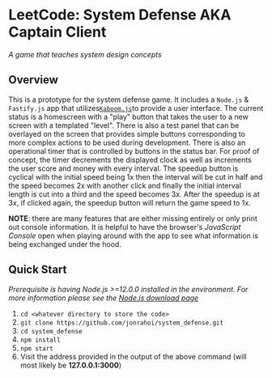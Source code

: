 # LeetCode: System Defense AKA **Captain Client**

*A game that teaches system design concepts*

## Overview

This is a prototype for the system defense game. It includes a `Node.js` & `Fastify.js` app that utilizes[`Kaboom.js`](https://kaboomjs.com/)to provide a user interface. The current status is a homescreen with a "play" button that takes the user to a new screen with a templated "level". There is also a test panel that can be overlayed on the screen that provides simple buttons corresponding to more complex actions to be used during development. There is also an operational timer that is controlled by buttons in the status bar. For proof of concept, the timer decrements the displayed clock as well as increments the user score and money with every interval. The speedup button is cyclical with the initial speed being 1x then the interval will be cut in half and the speed becomes 2x with another click and finally the initial interval length is cut into a third and the speed becomes 3x. After the speedup is at 3x, if clicked again, the speedup button will return the game speed to 1x.

**NOTE**: there are many features that are either missing entirely or only print out console information. It is helpful to have the browser's *JavaScript Console* open when playing around with the app to see what information is being exchanged under the hood.

## Quick Start

*Prerequisite is having Node.js >=12.0.0 installed in the environment. For more information please see the [Node.js download page](https://nodejs.org/en/download/)*

1. `cd <whatever directory to store the code>`
2. `git clone https://github.com/jonrahoi/system_defense.git`
3. `cd system_defense`
4. `npm install`
5. `npm start`
6. Visit the address provided in the output of the above command (will most likely be **127.0.0.1:3000**)
